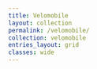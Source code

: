 ```yaml
---
title: Velomobile
layout: collection
permalink: /velomobile/
collection: velomobile
entries_layout: grid
classes: wide
---
```



